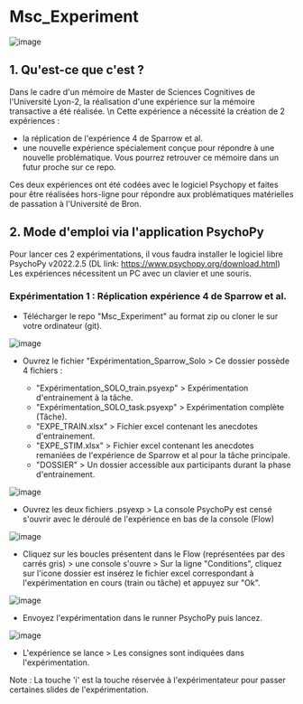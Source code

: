 # Msc_Experiment

![image](https://user-images.githubusercontent.com/118670170/226708152-f8de9ff4-5cde-4f77-be29-4ca2ae39302b.png)

## 1. Qu'est-ce que c'est ?

Dans le cadre d'un mémoire de Master de Sciences Cognitives de l'Université Lyon-2, la réalisation d'une expérience sur la mémoire transactive a été réalisée. \n 
Cette expérience a nécessité la création de 2 expériences :

- la réplication de l'expérience 4 de Sparrow et al.
- une nouvelle expérience spécialement conçue pour répondre à une nouvelle problématique. Vous pourrez retrouver ce mémoire dans un futur proche sur ce repo.

Ces deux expériences ont été codées avec le logiciel Psychopy et faites pour être réalisées hors-ligne pour répondre aux problématiques matérielles de passation à l'Université de Bron.

## 2. Mode d'emploi via l'application PsychoPy

Pour lancer ces 2 expérimentations, il vous faudra installer le logiciel libre PsychoPy v2022.2.5 (DL link: https://www.psychopy.org/download.html)
Les expériences nécessitent un PC avec un clavier et une souris.

### Expérimentation 1 : Réplication expérience 4 de Sparrow et al.

- Télécharger le repo "Msc_Experiment" au format zip ou cloner le sur votre ordinateur (git).

![image](https://user-images.githubusercontent.com/118670170/226709057-abf8b98e-0a62-4693-90ef-ab9afac0b713.png)


- Ouvrez le fichier "Expérimentation_Sparrow_Solo > Ce dossier possède 4 fichiers :

  - "Expérimentation_SOLO_train.psyexp" > Expérimentation d'entrainement à la tâche.
  - "Expérimentation_SOLO_task.psyexp" > Expérimentation complète (Tâche).
  - "EXPE_TRAIN.xlsx" > Fichier excel contenant les anecdotes d'entrainement.  
  - "EXPE_STIM.xlsx" > Fichier excel contenant les anecdotes remaniées de l'expérience de Sparrow et al pour la tâche principale.
  - "DOSSIER" > Un dossier accessible aux participants durant la phase d'entrainement.

![image](https://user-images.githubusercontent.com/118670170/226707318-9e833392-4a2c-4c85-a094-8a1456a7de49.png)


- Ouvrez les deux fichiers .psyexp > La console PsychoPy est censé s'ouvrir avec le déroulé de l'expérience en bas de la console (Flow)

![image](https://user-images.githubusercontent.com/118670170/226710963-38dd87fd-0f7f-4ecd-b534-906a5c656a68.png)


- Cliquez sur les boucles présentent dans le Flow (représentées par des carrés gris) > une console s'ouvre > Sur la ligne "Conditions", cliquez sur l'icone dossier est insérez le fichier excel correspondant à l'expérimentation en cours (train ou tâche) et appuyez sur "Ok".

![image](https://user-images.githubusercontent.com/118670170/226710702-86be274a-6f32-43cf-b66c-705021087da1.png)

- Envoyez l'expérimentation dans le runner PsychoPy puis lancez.

![image](https://user-images.githubusercontent.com/118670170/226714453-9e6818eb-8806-42bd-9964-c9f27f95deb7.png)

- L'expérience se lance > Les consignes sont indiquées dans l'expérimentation.

Note : La touche 'i' est la touche réservée à l'expérimentateur pour passer certaines slides de l'expérimentation.

